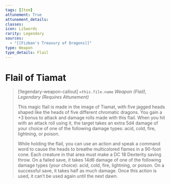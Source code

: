 ```yaml
---
tags: [Item]
attunement: True
attunement_details: 
classes: 
icon: LiSwords
rarity: Legendary
sources:
  - "[[Fizban's Treasury of Dragons]]"
type: Weapon
type_details: Flail
---
```

# Flail of Tiamat
>[!legendary-weapon-callout] `=this.file.name`
>*Weapon (Flail), Legendary (Requires Attunement)*
>
>This magic flail is made in the image of Tiamat, with five jagged heads shaped like the heads of five different chromatic dragons. You gain a +3 bonus to attack and damage rolls made with this flail. When you hit with an attack roll using it, the target takes an extra 5d4 damage of your choice of one of the following damage types: acid, cold, fire, lightning, or poison.
>
>While holding the flail, you can use an action and speak a command word to cause the heads to breathe multicolored flames in a 90-foot cone. Each creature in that area must make a DC 18 Dexterity saving throw. On a failed save, it takes 14d6 damage of one of the following damage types (your choice): acid, cold, fire, lightning, or poison. On a successful save, it takes half as much damage. Once this action is used, it can’t be used again until the next dawn.
>
>
